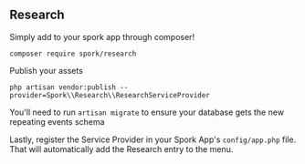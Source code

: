 ## Research

Simply add to your spork app through composer!

```
composer require spork/research
```

Publish your assets

```
php artisan vendor:publish --provider=Spork\\Research\\ResearchServiceProvider
```

You'll need to run `artisan migrate` to ensure your database gets the new repeating events schema

Lastly, register the Service Provider in your Spork App's `config/app.php` file. That will automatically add the Research entry to the menu.